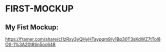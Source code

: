 # FIRST-MOCKUP
## My Fist Mockup:
https://framer.com/share/cI1zRxy3yQHyHTaypqm9/y1Bp30T3sKdWZ7tTol8Otl-1%3A20t8tin5oc648
